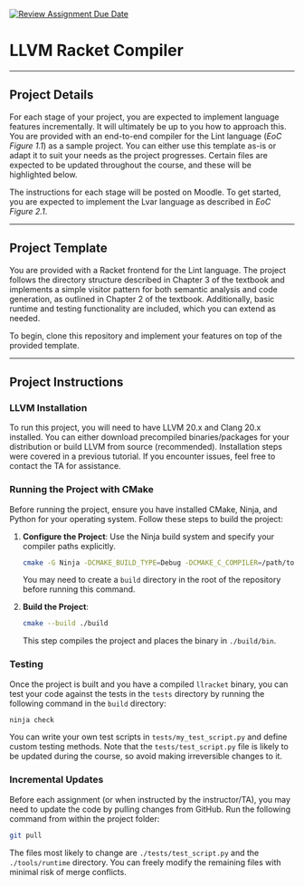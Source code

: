 [![Review Assignment Due Date](https://classroom.github.com/assets/deadline-readme-button-22041afd0340ce965d47ae6ef1cefeee28c7c493a6346c4f15d667ab976d596c.svg)](https://classroom.github.com/a/Jc7KCP7q)
# LLVM Racket Compiler

---

## Project Details

For each stage of your project, you are expected to implement language features incrementally. It will ultimately be up to you how to approach this. You are provided with an end-to-end compiler for the Lint language (*EoC Figure 1.1*) as a sample project. You can either use this template as-is or adapt it to suit your needs as the project progresses. Certain files are expected to be updated throughout the course, and these will be highlighted below.

The instructions for each stage will be posted on Moodle. To get started, you are expected to implement the Lvar language as described in *EoC Figure 2.1*.

---

## Project Template

You are provided with a Racket frontend for the Lint language. The project follows the directory structure described in Chapter 3 of the textbook and implements a simple visitor pattern for both semantic analysis and code generation, as outlined in Chapter 2 of the textbook. Additionally, basic runtime and testing functionality are included, which you can extend as needed.

To begin, clone this repository and implement your features on top of the provided template.

---

## Project Instructions

### LLVM Installation

To run this project, you will need to have LLVM 20.x and Clang 20.x installed. You can either download precompiled binaries/packages for your distribution or build LLVM from source (recommended). Installation steps were covered in a previous tutorial. If you encounter issues, feel free to contact the TA for assistance.

### Running the Project with CMake

Before running the project, ensure you have installed CMake, Ninja, and Python for your operating system. Follow these steps to build the project:

1. **Configure the Project**: Use the Ninja build system and specify your compiler paths explicitly.
   ```sh
   cmake -G Ninja -DCMAKE_BUILD_TYPE=Debug -DCMAKE_C_COMPILER=/path/to/clang -DCMAKE_CXX_COMPILER=/path/to/clang++ -S . -B build
   ```
   You may need to create a `build` directory in the root of the repository before running this command.

2. **Build the Project**:
   ```sh
   cmake --build ./build
   ```
   This step compiles the project and places the binary in `./build/bin`.

### Testing

Once the project is built and you have a compiled `llracket` binary, you can test your code against the tests in the `tests` directory by running the following command in the `build` directory:
```sh
ninja check
```

You can write your own test scripts in `tests/my_test_script.py` and define custom testing methods. Note that the `tests/test_script.py` file is likely to be updated during the course, so avoid making irreversible changes to it.

### Incremental Updates

Before each assignment (or when instructed by the instructor/TA), you may need to update the code by pulling changes from GitHub. Run the following command from within the project folder:
```sh
git pull
```

The files most likely to change are `./tests/test_script.py` and the `./tools/runtime` directory. You can freely modify the remaining files with minimal risk of merge conflicts.

